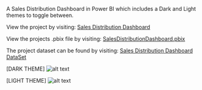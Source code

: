 A Sales Distribution Dashboard in Power BI which includes a Dark and Light themes to toggle between.


View the project by visiting: [Sales Distribution Dashboard](https://app.powerbi.com/groups/me/reports/fd68541b-61f9-484b-84be-4bbb51cd425d/ReportSection)


View the projects .pbix file by visiting: [SalesDistributionDashboard.pbix](https://github.com/bonicapatterson/Power-BI/blob/main/Sales%20Distribution%20Dashboard/Sales%20Distribution%20Dashboard.pbix)


The project dataset can be found by visiting: [Sales Distribution Dashboard DataSet](https://github.com/bonicapatterson/Power-BI/blob/main/Sales%20Distribution%20Dashboard/SalesDistributionDataSet.xlsx)

[DARK THEME]
![alt text](https://i.imgur.com/UciBbeE.png)

[LIGHT THEME]
![alt text](https://i.imgur.com/5ALb4FI.png)
